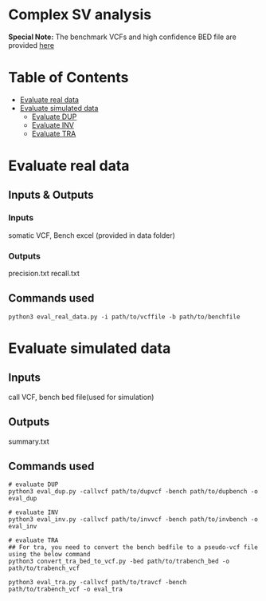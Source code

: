 # Complex SV analysis 

**Special Note:** The benchmark VCFs and high confidence BED file are provided [here](https://github.com/maiziezhoulab/LRSV_combo/tree/main/benchmarks) 
# Table of Contents
- [Evaluate real data](#real_data)
- [Evaluate simulated data](#sim_data)
    - [Evaluate DUP](#dup)
    - [Evaluate INV](#inv)
    - [Evaluate TRA](#tra)



# Evaluate real data
## Inputs & Outputs
### Inputs
somatic VCF, Bench excel (provided in data folder)
### Outputs
precision.txt recall.txt

## Commands used
```
python3 eval_real_data.py -i path/to/vcffile -b path/to/benchfile
```



# Evaluate simulated data
## Inputs
call VCF, bench bed file(used for simulation)

## Outputs
summary.txt

## Commands used
```
# evaluate DUP
python3 eval_dup.py -callvcf path/to/dupvcf -bench path/to/dupbench -o eval_dup

# evaluate INV
python3 eval_inv.py -callvcf path/to/invvcf -bench path/to/invbench -o eval_inv

# evaluate TRA
## For tra, you need to convert the bench bedfile to a pseudo-vcf file using the below command
python3 convert_tra_bed_to_vcf.py -bed path/to/trabench_bed -o path/to/trabench_vcf

python3 eval_tra.py -callvcf path/to/travcf -bench path/to/trabench_vcf -o eval_tra



```





